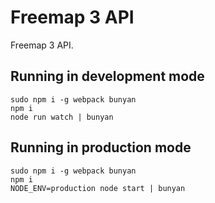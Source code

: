 # Freemap 3 API

Freemap 3 API.

## Running in development mode

```
sudo npm i -g webpack bunyan
npm i
node run watch | bunyan
```

## Running in production mode

```
sudo npm i -g webpack bunyan
npm i
NODE_ENV=production node start | bunyan
```
